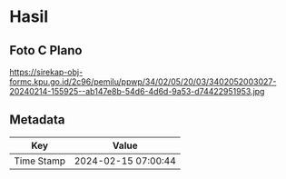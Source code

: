 # Hasil

## Foto C Plano

https://sirekap-obj-formc.kpu.go.id/2c96/pemilu/ppwp/34/02/05/20/03/3402052003027-20240214-155925--ab147e8b-54d6-4d6d-9a53-d74422951953.jpg


## Metadata

| Key        | Value               |
| ---------- | ------------------- |
| Time Stamp | 2024-02-15 07:00:44 |



